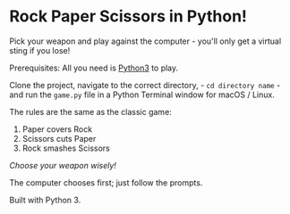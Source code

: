 # Rock Paper Scissors in Python!

Pick your weapon and play against the computer - you'll only get a virtual sting if you lose!

Prerequisites: All you need is [Python3](https://www.python.org/) to play.

Clone the project, navigate to the correct directory, - ```cd directory name``` - and run the ```game.py``` file in a Python Terminal window for macOS / Linux.

The rules are the same as the classic game:
1. Paper covers Rock
2. Scissors cuts Paper
3. Rock smashes Scissors

*Choose your weapon wisely!*

The computer chooses first; just follow the prompts.

Built with Python 3.

